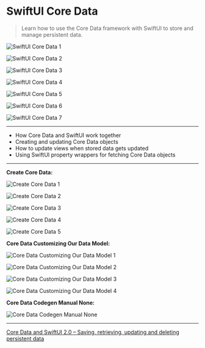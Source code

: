 # SwiftUI Core Data

> Learn how to use the Core Data framework with SwiftUI to store and manage persistent data.

![SwiftUI Core Data 1](./_Images/SwiftUICoreData_1.png "SwiftUI Core Data 1")

![SwiftUI Core Data 2](./_Images/SwiftUICoreData_2.png "SwiftUI Core Data 2")

![SwiftUI Core Data 3](./_Images/SwiftUICoreData_3.png "SwiftUI Core Data 3")

![SwiftUI Core Data 4](./_Images/SwiftUICoreData_4.png "SwiftUI Core Data 4")

![SwiftUI Core Data 5](./_Images/SwiftUICoreData_5.png "SwiftUI Core Data 5")

![SwiftUI Core Data 6](./_Images/SwiftUICoreData_6.png "SwiftUI Core Data 6")

![SwiftUI Core Data 7](./_Images/SwiftUICoreData_7.png "SwiftUI Core Data 7")

---

- How Core Data and SwiftUI work together
- Creating and updating Core Data objects
- How to update views when stored data gets updated
- Using SwiftUI property wrappers for fetching Core Data objects

---

**Create Core Data:**

![Create Core Data 1](./_Images/CreateCoreData_1.png "Create Core Data 1")

![Create Core Data 2](./_Images/CreateCoreData_2.png "Create Core Data 2")

![Create Core Data 3](./_Images/CreateCoreData_3.png "Create Core Data 3")

![Create Core Data 4](./_Images/CreateCoreData_4.png "Create Core Data 4")

![Create Core Data 5](./_Images/CreateCoreData_5.png "Create Core Data 5")

**Core Data Customizing Our Data Model:**

![Core Data Customizing Our Data Model 1](./_Images/CoreData_CustomizingOurDataModel_1.png "Core Data Customizing Our Data Model 1")

![Core Data Customizing Our Data Model 2](./_Images/CoreData_CustomizingOurDataModel_2.png "Core Data Customizing Our Data Model 2")

![Core Data Customizing Our Data Model 3](./_Images/CoreData_CustomizingOurDataModel_3.png "Core Data Customizing Our Data Model 3")

![Core Data Customizing Our Data Model 4](./_Images/CoreData_CustomizingOurDataModel_4.png "Core Data Customizing Our Data Model 4")

**Core Data Codegen Manual None:**

![Core Data Codegen Manual None](./_Images/CoreData_Codegen_Manual_None_1.png "Core Data Codegen Manual None")

---

[Core Data and SwiftUI 2.0 – Saving, retrieving, updating and deleting persistent data](https://blckbirds.com/post/core-data-and-swiftui/)
